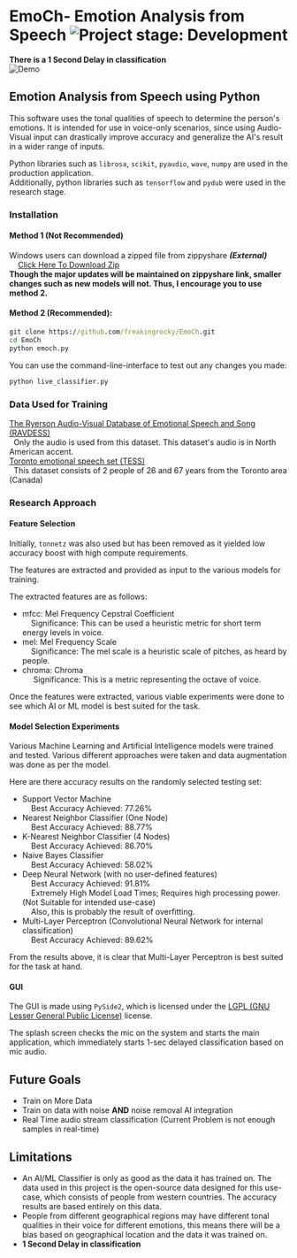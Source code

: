 
# EmoCh- Emotion Analysis from Speech <img alt="Project stage: Development" src="https://img.shields.io/badge/Project%20Stage-Development-yellowgreen.svg" />

**There is a 1 Second Delay in classification**\
![Demo](https://i.imgur.com/MOA4gBr.gif)
## Emotion Analysis from Speech using Python

This software uses the tonal qualities of speech to determine the person's emotions. It is intended for use
in voice-only scenarios, since using Audio-Visual input can drastically improve accuracy and generalize the
AI's result in a wider range of inputs.

Python libraries such as `librosa`, `scikit`, `pyaudio`, `wave`, `numpy` are used in the production application.\
Additionally, python libraries such as `tensorflow` and `pydub` were used in the research stage.

### Installation

#### Method 1 (Not Recommended)
Windows users can download a zipped file from zippyshare ***(External)***\
&nbsp;&nbsp;&nbsp;&nbsp;[Click Here To Download Zip](https://www107.zippyshare.com/v/Y80pkhLE/file.html)\
**Though the major updates will be maintained on zippyshare link, smaller changes such as new models will not. Thus, I encourage you to use method 2.**
#### Method 2 (Recommended):
```cmd
git clone https://github.com/freakingrocky/EmoCh.git
cd EmoCh
python emoch.py
```
You can use the command-line-interface to test out any changes you made:
```cmd
python live_classifier.py
```


### Data Used for Training

[The Ryerson Audio-Visual Database of Emotional Speech and Song (RAVDESS)](https://zenodo.org/record/1188976)\
&nbsp;&nbsp;Only the audio is used from this dataset. This dataset's audio is in North American accent.\
[Toronto emotional speech set (TESS)](https://tspace.library.utoronto.ca/handle/1807/24487)\
&nbsp;&nbsp;This dataset consists of 2 people of 26 and 67 years from the Toronto area (Canada)



### Research Approach

#### Feature Selection
Initially, `tonnetz` was also used but has been removed as it yielded low accuracy boost with high compute requirements.

The features are extracted and provided as input to the various models for training.

The extracted features are as follows:

- mfcc: Mel Frequency Cepstral Coefficient\
&nbsp;&nbsp;&nbsp;&nbsp;Significance: This can be used a heuristic metric for short term energy levels in voice.
- mel: Mel Frequency Scale\
&nbsp;&nbsp;&nbsp;&nbsp;Significance: The mel scale is a heuristic scale of pitches, as heard by people.
- chroma: Chroma\
&nbsp;&nbsp;&nbsp;&nbsp; Significance: This is a metric representing the octave of voice.

Once the features were extracted, various viable experiments were done to see which AI or ML model is best suited for the task.


#### Model Selection Experiments

Various Machine Learning and Artificial Intelligence models were trained and tested. Various different approaches were taken and data augmentation was done as per the model.

Here are there accuracy results on the randomly selected testing set:

- Support Vector Machine\
&nbsp;&nbsp;&nbsp;&nbsp;Best Accuracy Achieved: 77.26%
- Nearest Neighbor Classifier (One Node)\
&nbsp;&nbsp;&nbsp;&nbsp;Best Accuracy Achieved: 88.77%
- K-Nearest Neighbor Classifier (4 Nodes)\
&nbsp;&nbsp;&nbsp;&nbsp;Best Accuracy Achieved: 86.70%
- Naive Bayes Classifier\
&nbsp;&nbsp;&nbsp;&nbsp;Best Accuracy Achieved: 58.02%
- Deep Neural Network (with no user-defined features)\
&nbsp;&nbsp;&nbsp;&nbsp;Best Accuracy Achieved: 91.81%\
&nbsp;&nbsp;&nbsp;&nbsp;Extremely High Model Load Times; Requires high processing power. (Not Suitable for intended use-case)\
&nbsp;&nbsp;&nbsp;&nbsp;Also, this is probably the result of overfitting.
- Multi-Layer Perceptron (Convolutional Neural Network for internal classification)\
&nbsp;&nbsp;&nbsp;&nbsp;Best Accuracy Achieved: 89.62%

From the results above, it is clear that Multi-Layer Perceptron is best suited for the task at hand.

#### GUI
The GUI is made using `PySide2`, which is licensed under the [LGPL (GNU Lesser General Public License)](https://www.gnu.org/licenses/lgpl-3.0.en.html) license.

The splash screen checks the mic on the system and starts the main application, which immediately starts 1-sec delayed classification based on mic audio.

## Future Goals
- Train on More Data
- Train on data with noise **AND** noise removal AI integration
- Real Time audio stream classification (Current Problem is not enough samples in real-time)

## Limitations
- An AI/ML Classifier is only as good as the data it has trained on. The data used in this project is the open-source data designed for this use-case, which consists of people from western countries. The accuracy results are based entirely on this data.
- People from different geographical regions may have different tonal qualities in their voice for different emotions, this means there will be a bias based on geographical location and the data it was trained on.
- **1 Second Delay in classification**
